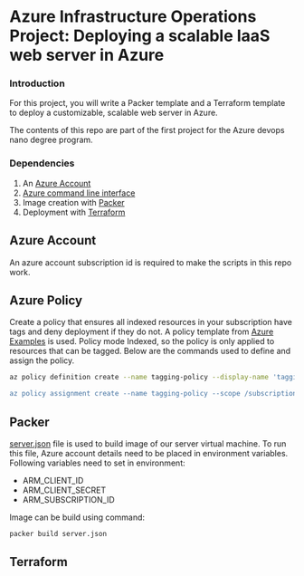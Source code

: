 # Azure Infrastructure Operations Project: Deploying a scalable IaaS web server in Azure

### Introduction
For this project, you will write a Packer template and a Terraform template to deploy a customizable, scalable web server in Azure.

The contents of this repo are part of the first project for the Azure devops nano degree program.

### Dependencies
1. An [Azure Account](https://portal.azure.com) 
2. [Azure command line interface](https://docs.microsoft.com/en-us/cli/azure/install-azure-cli?view=azure-cli-latest)
3. Image creation with [Packer](https://www.packer.io/downloads)
4. Deployment with [Terraform](https://www.terraform.io/downloads.html)



## Azure Account ##
An azure account subscription id is required to make the scripts in this repo work.

## Azure Policy ##
Create a policy that ensures all indexed resources in your subscription have tags and deny deployment if they do not.
A policy template from [Azure Examples](https://github.com/Azure/Community-Policy/tree/master/Policies) is used. 
Policy mode Indexed, so the policy is only applied to resources that can be tagged.
Below are the commands used to define and assign the policy. 
```sh
az policy definition create --name tagging-policy --display-name 'tagging-policy:Deny untagged resources' --description 'Create a policy that ensures all indexed resources in a subscription have tags and deny deployment if they do not' --rules './require-tag-all-resources/azurepolicy.rules.json --mode indexed

az policy assignment create --name tagging-policy --scope /subscriptions/<id>/resourceGroups/Azuredevops --policy /subscriptions/<id>/providers/Microsoft.Authorization/policyDefinitions/tagging-policy

```

## Packer ##
[server.json](./server.json) file is used to build image of our server virtual machine. To run this file, Azure account details need to be placed in environment variables. Following variables need to set in environment: 
- ARM_CLIENT_ID
- ARM_CLIENT_SECRET
- ARM_SUBSCRIPTION_ID

Image can be build using command:
```sh
packer build server.json
```

## Terraform ##




